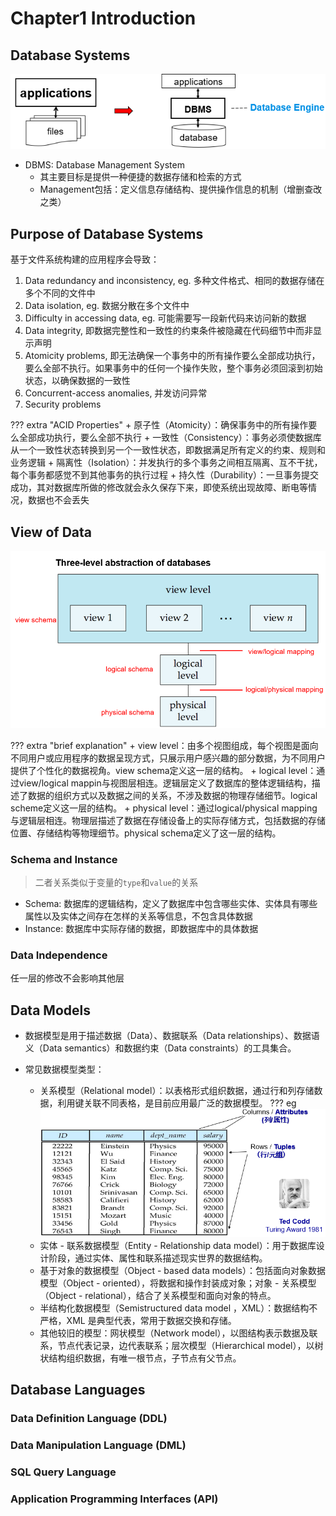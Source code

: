 # Chapter1 Introduction

## Database Systems

![](./fig/c1_1.png)

+ DBMS: Database Management System
    + 其主要目标是提供一种便捷的数据存储和检索的方式
    + Management包括：定义信息存储结构、提供操作信息的机制（增删查改之类）

## Purpose of Database Systems
基于文件系统构建的应用程序会导致：

1. Data redundancy and inconsistency, eg. 多种文件格式、相同的数据存储在多个不同的文件中
2. Data isolation, eg. 数据分散在多个文件中
3. Difficulty in accessing data, eg. 可能需要写一段新代码来访问新的数据
4. Data integrity, 即数据完整性和一致性的约束条件被隐藏在代码细节中而非显示声明
5. Atomicity problems, 即无法确保一个事务中的所有操作要么全部成功执行，要么全部不执行。如果事务中的任何一个操作失败，整个事务必须回滚到初始状态，以确保数据的一致性
6. Concurrent-access anomalies, 并发访问异常
7. Security problems

??? extra "ACID Properties"
    + 原子性（Atomicity）：确保事务中的所有操作要么全部成功执行，要么全部不执行
    + 一致性（Consistency）：事务必须使数据库从一个一致性状态转换到另一个一致性状态，即数据满足所有定义的约束、规则和业务逻辑
    + 隔离性（Isolation）：并发执行的多个事务之间相互隔离、互不干扰，每个事务都感觉不到其他事务的执行过程
    + 持久性（Durability）：一旦事务提交成功，其对数据库所做的修改就会永久保存下来，即使系统出现故障、断电等情况，数据也不会丢失

## View of Data
![](./fig/c1_2.png)

??? extra "brief explanation"
    + view level：由多个视图组成，每个视图是面向不同用户或应用程序的数据呈现方式，只展示用户感兴趣的部分数据，为不同用户提供了个性化的数据视角。view schema定义这一层的结构。
    + logical level：通过view/logical mappin与视图层相连。逻辑层定义了数据库的整体逻辑结构，描述了数据的组织方式以及数据之间的关系，不涉及数据的物理存储细节。logical scheme定义这一层的结构。
    + physical level：通过logical/physical mapping与逻辑层相连。物理层描述了数据在存储设备上的实际存储方式，包括数据的存储位置、存储结构等物理细节。physical schema定义了这一层的结构。

### Schema and Instance 

> 二者关系类似于变量的`type`和`value`的关系

+ Schema: 数据库的逻辑结构，定义了数据库中包含哪些实体、实体具有哪些属性以及实体之间存在怎样的关系等信息，不包含具体数据
+ Instance: 数据库中实际存储的数据，即数据库中的具体数据

### Data Independence
任一层的修改不会影响其他层

## Data Models 

+ 数据模型是用于描述数据（Data）、数据联系（Data relationships）、数据语义（Data semantics）和数据约束（Data constraints）的工具集合。

+ 常见数据模型类型：
    + 关系模型（Relational model）：以表格形式组织数据，通过行和列存储数据，利用键关联不同表格，是目前应用最广泛的数据模型。
        ??? eg 
            ![](./fig/c1_3.png)
    + 实体 - 联系数据模型（Entity - Relationship data model）：用于数据库设计阶段，通过实体、属性和联系描述现实世界的数据结构。
    + 基于对象的数据模型（Object - based data models）：包括面向对象数据模型（Object - oriented），将数据和操作封装成对象；对象 - 关系模型（Object - relational），结合了关系模型和面向对象的特点。
    + 半结构化数据模型（Semistructured data model ，XML）：数据结构不严格，XML 是典型代表，常用于数据交换和存储。
    + 其他较旧的模型：网状模型（Network model），以图结构表示数据及联系，节点代表记录，边代表联系；层次模型（Hierarchical model），以树状结构组织数据，有唯一根节点，子节点有父节点。

## Database Languages
### Data Definition Language (DDL)
### Data Manipulation Language (DML)
### SQL Query Language
### Application Programming Interfaces (API)
